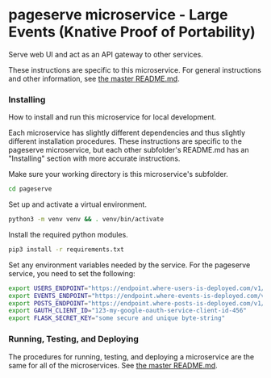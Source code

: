 # pageserve microservice - Large Events (Knative Proof of Portability)

Serve web UI and act as an API gateway to other services.

These instructions are specific to this microservice. For general instructions and other information, see [the master README.md](../README.md).

### Installing

How to install and run this microservice for local development.

Each microservice has slightly different dependencies and thus slightly different installation procedures. These instructions are specific to the pageserve microservice, but each other subfolder's README.md has an "Installing" section with more accurate instructions.

Make sure your working directory is this microservice's subfolder.

```sh
cd pageserve
```

Set up and activate a virtual environment.

```sh
python3 -m venv venv && . venv/bin/activate
```

Install the required python modules.

```sh
pip3 install -r requirements.txt
```

Set any environment variables needed by the service. For the pageserve service, you need to set the following:

```sh
export USERS_ENDPOINT="https://endpoint.where-users-is-deployed.com/v1/"
export EVENTS_ENDPOINT="https://endpoint.where-events-is-deployed.com/v1/"
export POSTS_ENDPOINT="https://endpoint.where-posts-is-deployed.com/v1/"
export GAUTH_CLIENT_ID="123-my-google-oauth-service-client-id-456"
export FLASK_SECRET_KEY="some secure and unique byte-string"
```

### Running, Testing, and Deploying

The procedures for running, testing, and deploying a microservice are the same for all of the microservices. See [the master README.md](../README.md).
